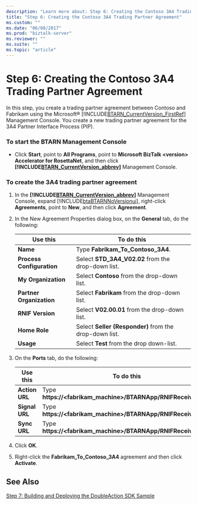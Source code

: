 ```yaml
---
description: "Learn more about: Step 6: Creating the Contoso 3A4 Trading Partner Agreement"
title: "Step 6: Creating the Contoso 3A4 Trading Partner Agreement"
ms.custom: ""
ms.date: "06/08/2017"
ms.prod: "biztalk-server"
ms.reviewer: ""
ms.suite: ""
ms.topic: "article"
---
```

# Step 6: Creating the Contoso 3A4 Trading Partner Agreement
In this step, you create a trading partner agreement between Contoso and Fabrikam using the Microsoft® [!INCLUDE[BTARN_CurrentVersion_FirstRef](../../includes/btarn-currentversion-firstref-md.md)] Management Console. You create a new trading partner agreement for the 3A4 Partner Interface Process (PIP).  

### To start the BTARN Management Console  

- Click **Start**, point to **All Programs**, point to **Microsoft BizTalk \<version\> Accelerator for RosettaNet**, and then click **[!INCLUDE[BTARN_CurrentVersion_abbrev](../../includes/btarn-currentversion-abbrev-md.md)]** Management Console.  

### To create the 3A4 trading partner agreement  

1. In the **[!INCLUDE[BTARN_CurrentVersion_abbrev](../../includes/btarn-currentversion-abbrev-md.md)]** Management Console, expand [!INCLUDE[btaBTARNNoVersionui](../../includes/btabtarnnoversionui-md.md)], right-click **Agreements**, point to **New**, and then click **Agreement**.  

2. In the New Agreement Properties dialog box, on the **General** tab, do the following:  


   |         Use this          |                       To do this                       |
   |---------------------------|--------------------------------------------------------|
   |         **Name**          |           Type **Fabrikam_To_Contoso_3A4**.            |
   | **Process Configuration** |   Select **STD_3A4_V02.02** from the drop-down list.   |
   |    **My Organization**    |      Select **Contoso** from the drop-down list.       |
   | **Partner Organization**  |      Select **Fabrikam** from the drop-down list.      |
   |     **RNIF Version**      |     Select **V02.00.01** from the drop-down list.      |
   |       **Home Role**       | Select **Seller (Responder)** from the drop-down list. |
   |         **Usage**         |        Select **Test** from the drop down-list.        |


3. On the **Ports** tab, do the following:  


   |    Use this    |                          To do this                           |
   |----------------|---------------------------------------------------------------|
   | **Action URL** | Type **https://<fabrikam_machine>/BTARNApp/RNIFReceive.aspx** |
   | **Signal URL** | Type **https://<fabrikam_machine>/BTARNApp/RNIFReceive.aspx** |
   |  **Sync URL**  | Type **https://<fabrikam_machine>/BTARNApp/RNIFReceive.aspx** |


4. Click **OK**.  

5. Right-click the **Fabrikam_To_Contoso_3A4** agreement and then click **Activate**.  

## See Also  
 [Step 7: Building and Deploying the DoubleAction SDK Sample](../../adapters-and-accelerators/accelerator-rosettanet/step-7-building-and-deploying-the-doubleaction-sdk-sample.md)
